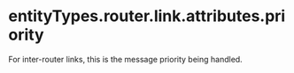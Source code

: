 # entityTypes.router.link.attributes.priority

For inter-router links, this is the message priority being handled.

